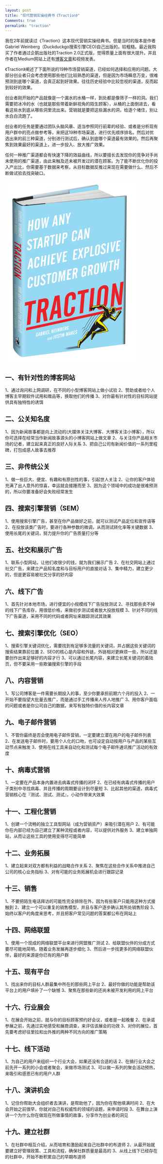 ```yaml
---
layout: post
title: "现代营销实操经典书《Traction》"
Comments: true
permalink: "traction"
---
```


我在2年前就读过《Traction》这本现代营销实操经典书。但是当时的版本是作者Gabriel Weinberg（Duckduckgo搜索引擎CEO)自己出版的，较粗糙。最近我购买了作者通过企鹅出版社的Traction 2.0正式版，觉得质量上面有很大提升。并且作者在Medium网站上还有[博客文章](https://medium.com/@yegg/78-takeaways-from-traction-book-1b44d2a03dda#.gy67co7ta)和视频发表。

《Traction》阐述了下面所说的19种市场营销渠道，已经如何选择和应用的问题。大部分创业者只会考虑使用那些他们比较熟悉的渠道，但是因为市场瞬息万变，很难预测到底哪个渠道，会真正起到好效果。往往历史经验中比较忽视的渠道，反而起到较好的效果。

创业者刚开始的产品就像是一个漏水的水桶一样，到处都是像筛子一样的洞。我们需要把冰冷的水（也就是那些带着新鲜视角的陌生顾客），从桶的上面倒进去，看看这些水到底从哪些洞里流出来。营销就是要把这些漏水的洞，给逐个堵住，别让水白白流跑了。

创业者的任务是要通过团队头脑风暴、适当参照同行前辈的经验、或者是分析现有用户群中的亮点做参考等，来把这19种市场渠道，进行优先顺序排名。然后对优选出来的前三种渠道，分别进行测试后，确认到底哪个渠道最有效果的。然后再聚焦到效果最好的渠道上，进一步投入、放大推广效果。

任何一种推广渠道都会有快速下降的效益曲线，所以要擅长去发现你的竞争对手尚未使用的推广渠道，由此来触及还未被开发过的潜在顾客。为了能不断优化你的投入产出比，你需要基于数据来考察，从目标数据反推过来现在需要做什么、然后不断做试验去找突破口。

![traction book](/assets/traction.png)

## 一、有针对性的博客网站
1、通过询问和上网调研，在不同的小型博客网站上做小试验
2、赞助或者给个人博客主早期软件试用和赠品等，换取他们的传播
3、对你最有针对性的目标网站提供具有独特性的诱饵

## 二、公关知名度
1、因为新闻故事都是向上流动的(大媒体关注大博客、大博客关注小博客），所以你可选择在经常当作新闻故事源头的小博客网站上做文章
2、与关注你产品相关市场的记者，建立起来真正的良好人际关系
3、把自己公司有新闻价值的一系列里程碑，打包成感人故事去推荐

## 三、非传统公关
1、做一些巨大、便宜、有趣和有原创性的事，引起世人关注
2、让你的客户体验充满了出人意外的惊喜，幸运就会接踵而至
3、因为这个领域中的成功是很难预测的，所以你要准备好会失败经常发生

## 四、搜索引擎营销（SEM）
1、使用搜索引擎广告，甚至在你产品做好之前，就可以测试产品定位和宣传语等
2、在投放该类广告时，要进行各种参数的微调，从而测试转化率等关键数据
3、使用长尾的关键词，努力提升你的广告质量打分等

## 五、社交和展示广告
1、联系小型网站，让他们收很少的钱，就为我们展示广告
2、在社交网站上通过社交广告，来建立产品知名度和与目标用户的直接对话
3、集中精力，建立更少的，但是更容易被社交分享的好内容

## 六、线下广告
1、首先针对本地市场，进行便宜的小规模线下广告投放测试
2、寻找那些卖不掉的线下广告库存，用很低价格，来做初步测试或者放大投放规模
3、针对不同的线下广告渠道，采用不同的代码或者网址来跟踪测试其效果

## 七、搜索引擎优化（SEO）
1、搜索引擎关键词优化，需要找到有足够多流量的关键词，并占据这些关键词的搜索结果靠前位置
2、SEO的核心是内容和外链，外链相对更麻烦一些，所以还是要创作出来足够好的内容才行
3、可以通过长尾内容，来建立长尾关键词的着陆页，但不要采用一些欺骗搜索引擎的手段

## 八、内容营销
1、写公司博客是一件需要长期投入的事，至少你要承担前期六个月的投入
2、一开始不要指望大批量去推广，而是通过手工传播来人传人地推广
3、用你客户面临的问题或者是你公司自己的数据，来写有独特价值的长内容文章

## 九、电子邮件营销
1、不管你最终是否会使用电子邮件营销，一定要建立潜在用户的电子邮件列表
2、在发送电子邮件时，要用个人化的口吻，也可设定自动按用户与产品的某些互动节点来触发
3、使用在线工具来自动化和测试每个电子邮件通讯推广活动的有效度

## 十、病毒式营销
1、一定要在产品本身内置进去病毒式传播的闭环
2、在已经有病毒式传播的用户子类别中寻找病毒、并且传播的周期要设计到尽量短
3、比起其他的渠道，病毒式营销核心在『测试、测试、测试』，小动作带来大效果

## 十一、工程化营销
1、创建一个流畅的独立工具型网站（成为营销资产）来吸引潜在用户
2、有可能你在内部已经为自己建立了某种流程或者内容，可以提供对外服务
3、建立单独网站，从而让这些工具的使用变得尽可能简单

## 十二、业务拓展
1、建立起来对双方都有利益的战略合作关系
2、聚焦在这些合作关系中推进自己公司的核心业务指标
3、对有可能的业务拓展机会进行跟踪记录

## 十三、销售
1、不要把陌生电话拜访的可能性完全排除在外，因为有些客户只能用这种方式接触到
2、建立一个可以重复的销售模型，并且与客户逐步确认其所处销售阶段
3、始终以客户的角度来思考，并且把客户常见问题的答案都公布在网站上

## 十四、网络联盟
1、使用一个现成的网络联盟平台来进行网盟推广测试
2、给联盟伙伴的分成方式要尽可能地简明，随着业务发展再逐步细化
3、然后进一步找更多的网络联盟伙伴，最好的来源是你已有的用户群

## 十五、现有平台
1、找出来你的目标人群最集中所在的那些网上平台
2、最好你做的功能是帮助该平台上的用户填补了一个缺憾
3、聚焦在那些新的还尚未被开发利用的网上平台

## 十六、行业展会
1、在展会开始之前，就与你的目标顾客预约好会议，或者是一起晚餐
2、在承诺参展之前，先通过实地感受和展商调查，来评估该展会的功效
3、对你的展位，首先要考虑好往里拉和出外推的两种不同方向的推广策略

## 十七、线下活动
1、为自己的用户来组织一个行业大会，如果还没有合适的话
2、在搞行业大会之前先开一系列的小会或者聚会，来做市场测试
3、可以做一系列的聚会活动预热，来吸引和感恩已有的用户人群

## 十八、演讲机会
1、记住你帮助大会组织者去演讲，是帮助他了，因为你在帮他填满时间
2、在大会开始之前很早，你就对自己有权威性的领域的话题，来申请时段
3、在舞台上演讲一个为什么你在做现在所做事情的故事，分享作为创业者的洞见

## 十九、建立社群
1、在社群中相互介绍，从而培育和激励起来自己社群中的布道师
2、从最开始就要建立好管理政策、工具和流程，确保社群质量是最高的
3、从线上线下已经存在的社群中，开始不断积累自己的早期布道师





